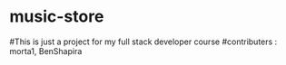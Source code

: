 # music-store

#This is just a project for my full stack developer course
#contributers : morta1, BenShapira
